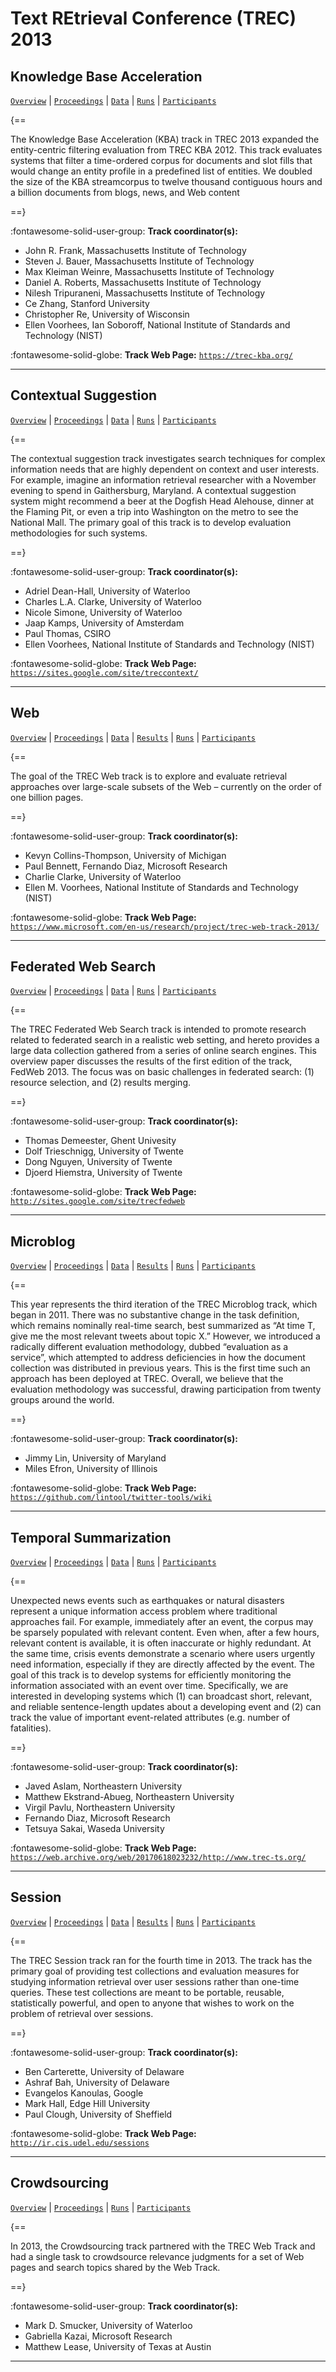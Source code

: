 # Text REtrieval Conference (TREC) 2013 

## Knowledge Base Acceleration

[`Overview`](./kba/overview.md) | [`Proceedings`](./kba/proceedings.md) | [`Data`](./kba/data.md) | [`Runs`](./kba/runs.md) | [`Participants`](./kba/participants.md)

{==

The Knowledge Base Acceleration (KBA) track in TREC 2013 expanded the entity-centric filtering evaluation from TREC KBA 2012. This track evaluates systems that filter a time-ordered corpus for documents and slot fills that would change an entity profile in a predefined list of entities. We doubled the size of the KBA streamcorpus to twelve thousand contiguous hours and a billion documents from blogs, news, and Web content

==}

:fontawesome-solid-user-group: **Track coordinator(s):**

- John R. Frank, Massachusetts Institute of Technology 
- Steven J. Bauer, Massachusetts Institute of Technology 
- Max Kleiman Weinre, Massachusetts Institute of Technology 
- Daniel A. Roberts, Massachusetts Institute of Technology 
- Nilesh Tripuraneni, Massachusetts Institute of Technology 
- Ce Zhang, Stanford University 
- Christopher Re, University of Wisconsin 
- Ellen Voorhees, Ian Soboroff, National Institute of Standards and Technology (NIST) 


:fontawesome-solid-globe: **Track Web Page:** [`https://trec-kba.org/`](https://trec-kba.org/) 

---

## Contextual Suggestion

[`Overview`](./context/overview.md) | [`Proceedings`](./context/proceedings.md) | [`Data`](./context/data.md) | [`Runs`](./context/runs.md) | [`Participants`](./context/participants.md)

{==

The contextual suggestion track investigates search techniques for complex information needs that are highly dependent on context and user interests. For example, imagine an information retrieval researcher with a November evening to spend in Gaithersburg, Maryland. A contextual suggestion system might recommend a beer at the Dogfish Head Alehouse, dinner at the Flaming Pit, or even a trip into Washington on the metro to see the National Mall. The primary goal of this track is to develop evaluation methodologies for such systems.

==}

:fontawesome-solid-user-group: **Track coordinator(s):**

- Adriel Dean-Hall, University of Waterloo 
- Charles L.A. Clarke, University of Waterloo 
- Nicole Simone, University of Waterloo 
- Jaap Kamps, University of Amsterdam 
- Paul Thomas, CSIRO 
- Ellen Voorhees, National Institute of Standards and Technology (NIST) 


:fontawesome-solid-globe: **Track Web Page:** [`https://sites.google.com/site/treccontext/`](https://sites.google.com/site/treccontext/) 

---

## Web

[`Overview`](./web/overview.md) | [`Proceedings`](./web/proceedings.md) | [`Data`](./web/data.md) | [`Results`](./web/results.md) | [`Runs`](./web/runs.md) | [`Participants`](./web/participants.md)

{==

The goal of the TREC Web track is to explore and evaluate retrieval approaches over large-scale subsets of the Web – currently on the order of one billion pages.

==}

:fontawesome-solid-user-group: **Track coordinator(s):**

- Kevyn Collins-Thompson, University of Michigan 
- Paul Bennett, Fernando Diaz, Microsoft Research 
- Charlie Clarke, University of Waterloo 
- Ellen M. Voorhees, National Institute of Standards and Technology (NIST) 


:fontawesome-solid-globe: **Track Web Page:** [`https://www.microsoft.com/en-us/research/project/trec-web-track-2013/`](https://www.microsoft.com/en-us/research/project/trec-web-track-2013/) 

---

## Federated Web Search

[`Overview`](./federated/overview.md) | [`Proceedings`](./federated/proceedings.md) | [`Data`](./federated/data.md) | [`Runs`](./federated/runs.md) | [`Participants`](./federated/participants.md)

{==

The TREC Federated Web Search track is intended to promote research related to federated search in a realistic web setting, and hereto provides a large data collection gathered from a series of online search engines. This overview paper discusses the results of the first edition of the track, FedWeb 2013. The focus was on basic challenges in federated search: (1) resource selection, and (2) results merging.

==}

:fontawesome-solid-user-group: **Track coordinator(s):**

- Thomas Demeester, Ghent Univesity 
- Dolf Trieschnigg, University of Twente 
- Dong Nguyen, University of Twente 
- Djoerd Hiemstra, University of Twente 


:fontawesome-solid-globe: **Track Web Page:** [`http://sites.google.com/site/trecfedweb`](http://sites.google.com/site/trecfedweb) 

---

## Microblog

[`Overview`](./microblog/overview.md) | [`Proceedings`](./microblog/proceedings.md) | [`Data`](./microblog/data.md) | [`Results`](./microblog/results.md) | [`Runs`](./microblog/runs.md) | [`Participants`](./microblog/participants.md)

{==

This year represents the third iteration of the TREC Microblog track, which began in 2011. There was no substantive change in the task definition, which remains nominally real-time search, best summarized as “At time T, give me the most relevant tweets about topic X.” However, we introduced a radically different evaluation methodology, dubbed “evaluation as a service”, which attempted to address deficiencies in how the document collection was distributed in previous years. This is the first time such an approach has been deployed at TREC. Overall, we believe that the evaluation methodology was successful, drawing participation from twenty groups around the world.

==}

:fontawesome-solid-user-group: **Track coordinator(s):**

- Jimmy Lin, University of Maryland 
- Miles Efron, University of Illinois 


:fontawesome-solid-globe: **Track Web Page:** [`https://github.com/lintool/twitter-tools/wiki`](https://github.com/lintool/twitter-tools/wiki) 

---

## Temporal Summarization

[`Overview`](./tempsumm/overview.md) | [`Proceedings`](./tempsumm/proceedings.md) | [`Data`](./tempsumm/data.md) | [`Runs`](./tempsumm/runs.md) | [`Participants`](./tempsumm/participants.md)

{==

Unexpected news events such as earthquakes or natural disasters represent a unique information access problem where traditional approaches fail. For example, immediately after an event, the corpus may be sparsely populated with relevant content. Even when, after a few hours, relevant content is available, it is often inaccurate or highly redundant. At the same time, crisis events demonstrate a scenario where users urgently need information, especially if they are directly affected by the event. The goal of this track is to develop systems for efficiently monitoring the information associated with an event over time. Specifically, we are interested in developing systems which (1) can broadcast short, relevant, and reliable sentence-length updates about a developing event and (2) can track the value of important event-related attributes (e.g. number of fatalities).

==}

:fontawesome-solid-user-group: **Track coordinator(s):**

- Javed Aslam, Northeastern University 
- Matthew Ekstrand-Abueg, Northeastern University 
- Virgil Pavlu, Northeastern University 
- Fernando Diaz, Microsoft Research 
- Tetsuya Sakai, Waseda University 


:fontawesome-solid-globe: **Track Web Page:** [`https://web.archive.org/web/20170618023232/http://www.trec-ts.org/`](https://web.archive.org/web/20170618023232/http://www.trec-ts.org/) 

---

## Session

[`Overview`](./session/overview.md) | [`Proceedings`](./session/proceedings.md) | [`Data`](./session/data.md) | [`Results`](./session/results.md) | [`Runs`](./session/runs.md) | [`Participants`](./session/participants.md)

{==

The TREC Session track ran for the fourth time in 2013. The track has the primary goal of providing test collections and evaluation measures for studying information retrieval over user sessions rather than one-time queries. These test collections are meant to be portable, reusable, statistically powerful, and open to anyone that wishes to work on the problem of retrieval over sessions.

==}

:fontawesome-solid-user-group: **Track coordinator(s):**

- Ben Carterette, University of Delaware 
- Ashraf Bah, University of Delaware 
- Evangelos Kanoulas, Google 
- Mark Hall, Edge Hill University 
- Paul Clough, University of Sheffield 


:fontawesome-solid-globe: **Track Web Page:** [`http://ir.cis.udel.edu/sessions`](http://ir.cis.udel.edu/sessions) 

---

## Crowdsourcing

[`Overview`](./crowd/overview.md) | [`Proceedings`](./crowd/proceedings.md) | [`Runs`](./crowd/runs.md) | [`Participants`](./crowd/participants.md)

{==

In 2013, the Crowdsourcing track partnered with the TREC Web Track and had a single task to crowdsource relevance judgments for a set of Web pages and search topics shared by the Web Track.

==}

:fontawesome-solid-user-group: **Track coordinator(s):**

- Mark D. Smucker, University of Waterloo 
- Gabriella Kazai, Microsoft Research 
- Matthew Lease, University of Texas at Austin 




---

